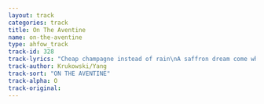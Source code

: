 ```yaml
---
layout: track
categories: track
title: On The Aventine
name: on-the-aventine
type: ahfow_track
track-id: 328
track-lyrics: "Cheap champagne instead of rain\nA saffron dream come what will\nThe birds that sing in the middle of the night\nWhile the roses bloom on the hill\nPeace within and traffic's outside\nThe markets are closed\nThe day we sing in the middle of the night\nWhile the roses bloom\nA lightning storm to keep you warm\nYellow light standing still\nOn the Aventine\nOn the Aventine Hill"
track-author: Krukowski/Yang
track-sort: "ON THE AVENTINE"
track-alpha: O
track-original: 
---
```


